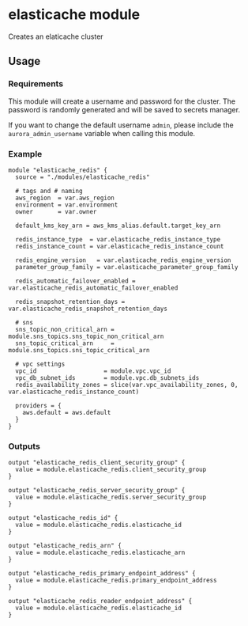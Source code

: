 # elasticache module

Creates an elaticache cluster

## Usage

### Requirements

This module will create a username and password for the cluster. The password is randomly generated and will be saved to secrets manager.

If you want to change the default username `admin`, please include the `aurora_admin_username` variable when calling this module.


### Example

```
module "elasticache_redis" {
  source = "./modules/elasticache_redis"

  # tags and # naming
  aws_region  = var.aws_region
  environment = var.environment
  owner       = var.owner

  default_kms_key_arn = aws_kms_alias.default.target_key_arn

  redis_instance_type  = var.elasticache_redis_instance_type
  redis_instance_count = var.elasticache_redis_instance_count

  redis_engine_version   = var.elasticache_redis_engine_version
  parameter_group_family = var.elasticache_parameter_group_family

  redis_automatic_failover_enabled = var.elasticache_redis_automatic_failover_enabled

  redis_snapshot_retention_days = var.elasticache_redis_snapshot_retention_days

  # sns
  sns_topic_non_critical_arn = module.sns_topics.sns_topic_non_critical_arn
  sns_topic_critical_arn     = module.sns_topics.sns_topic_critical_arn

  # vpc settings
  vpc_id                   = module.vpc.vpc_id
  vpc_db_subnet_ids        = module.vpc.db_subnets_ids
  redis_availability_zones = slice(var.vpc_availability_zones, 0, var.elasticache_redis_instance_count)

  providers = {
    aws.default = aws.default
  }
}
```

### Outputs

```
output "elasticache_redis_client_security_group" {
  value = module.elasticache_redis.client_security_group
}

output "elasticache_redis_server_security_group" {
  value = module.elasticache_redis.server_security_group
}

output "elasticache_redis_id" {
  value = module.elasticache_redis.elasticache_id
}

output "elasticache_redis_arn" {
  value = module.elasticache_redis.elasticache_arn
}

output "elasticache_redis_primary_endpoint_address" {
  value = module.elasticache_redis.primary_endpoint_address
}

output "elasticache_redis_reader_endpoint_address" {
  value = module.elasticache_redis.elasticache_id
}

```
